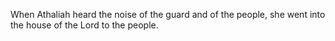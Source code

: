 When Athaliah heard the noise of the guard and of the people, she went into the house of the Lord to the people.
